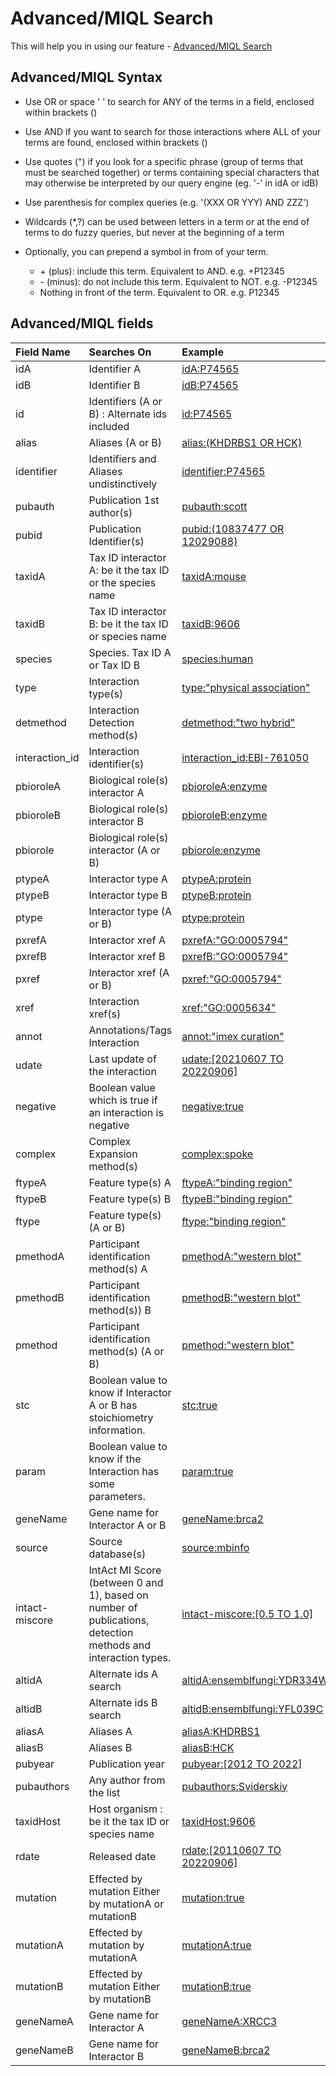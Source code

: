 # Advanced/MIQL Search

This will help you in using our feature - [Advanced/MIQL Search](https://www.ebi.ac.uk/intact/home#advanced-search)

## Advanced/MIQL Syntax

* Use OR or space ' ' to search for ANY of the terms in a field, enclosed within brackets ()

* Use AND if you want to search for those interactions where ALL of your terms are found, enclosed within brackets ()

* Use quotes (") if you look for a specific phrase (group of terms that must be searched together) or terms containing special characters that may otherwise be interpreted by our query engine (eg. '-' in idA or idB) 

* Use parenthesis for complex queries (e.g. '(XXX OR YYY) AND ZZZ')

* Wildcards (*,?) can be used between letters in a term or at the end of terms to do fuzzy queries,
but never at the beginning of a term 

* Optionally, you can prepend a symbol in from of your term.

    * \+ (plus): include this term. Equivalent to AND. e.g. +P12345
    * \- (minus): do not include this term. Equivalent to NOT. e.g. -P12345
    * Nothing in front of the term. Equivalent to OR. e.g. P12345


## Advanced/MIQL fields

| Field Name | Searches On | Example |
| :--- | :--- | :--- |
| idA | Identifier A | [idA:P74565](https://intact-portal.github.io/intact-portal-view/search?query=idA:P74565) |
| idB | Identifier B | [idB:P74565](https://intact-portal.github.io/intact-portal-view/search?query=idB:P74565) |
| id | Identifiers (A or B) : Alternate ids included | [id:P74565](https://intact-portal.github.io/intact-portal-view/search?query=id:P74565) |
| alias | Aliases (A or B) | [alias:(KHDRBS1 OR HCK)](<https://intact-portal.github.io/intact-portal-view/search?query=alias:(KHDRBS1 OR HCK)>) |
| identifier | Identifiers and Aliases undistinctively | [identifier:P74565](https://intact-portal.github.io/intact-portal-view/search?query=identifier:P74565) |
| pubauth | Publication 1st author(s) | [pubauth:scott](https://intact-portal.github.io/intact-portal-view/search?query=pubauth:scott) |
| pubid | Publication Identifier(s) | [pubid:(10837477 OR 12029088)](<https://intact-portal.github.io/intact-portal-view/search?query=pubid:(10837477 OR 12029088)>) |
| taxidA | Tax ID interactor A: be it the tax ID or the species name | [taxidA:mouse](https://intact-portal.github.io/intact-portal-view/search?query=taxidA:mouse) |
| taxidB | Tax ID interactor B: be it the tax ID or species name | [taxidB:9606](https://intact-portal.github.io/intact-portal-view/search?query=taxidB:9606) |
| species | Species. Tax ID A or Tax ID B | [species:human](https://intact-portal.github.io/intact-portal-view/search?query=species:human) |
| type | Interaction type(s) | [type:"physical association"](<https://intact-portal.github.io/intact-portal-view/search?query=type:"physical association">) |
| detmethod | Interaction Detection method(s) | [detmethod:"two hybrid"](<https://intact-portal.github.io/intact-portal-view/search?query=detmethod:"two hybrid">) |
| interaction_id | Interaction identifier(s) | [interaction_id:EBI-761050](https://intact-portal.github.io/intact-portal-view/search?query=interaction_id:EBI-761050) |
| pbioroleA | Biological role(s) interactor A | [pbioroleA:enzyme](https://intact-portal.github.io/intact-portal-view/search?query=pbioroleA:enzyme) |
| pbioroleB | Biological role(s) interactor B | [pbioroleB:enzyme](https://intact-portal.github.io/intact-portal-view/search?query=pbioroleB:enzyme) |
| pbiorole | Biological role(s) interactor (A or B) | [pbiorole:enzyme](https://intact-portal.github.io/intact-portal-view/search?query=pbiorole:enzyme) |
| ptypeA | Interactor type A | [ptypeA:protein](https://intact-portal.github.io/intact-portal-view/search?query=ptypeA:protein) |
| ptypeB | Interactor type B | [ptypeB:protein](https://intact-portal.github.io/intact-portal-view/search?query=ptypeB:protein) |
| ptype | Interactor type (A or B) | [ptype:protein](https://intact-portal.github.io/intact-portal-view/search?query=ptype:protein) |
| pxrefA | Interactor xref A | [pxrefA:"GO:0005794"](https://intact-portal.github.io/intact-portal-view/search?query=pxrefA:"GO:0005794") |
| pxrefB | Interactor xref B | [pxrefB:"GO:0005794"](https://intact-portal.github.io/intact-portal-view/search?query=pxrefB:"GO:0005794") |
| pxref | Interactor xref (A or B) | [pxref:"GO:0005794"](https://intact-portal.github.io/intact-portal-view/search?query=pxref:"GO:0005794") |
| xref | Interaction xref(s) | [xref:"GO:0005634"](https://intact-portal.github.io/intact-portal-view/search?query=xref:"GO:0005634") |
| annot | Annotations/Tags Interaction | [annot:"imex curation"](<https://intact-portal.github.io/intact-portal-view/search?query= annot:"imex curation">) |
| udate | Last update of the interaction | [udate:[20210607 TO 20220906]](<https://intact-portal.github.io/intact-portal-view/search?query=udate:[20210607 TO 20220906]>) |
| negative | Boolean value which is true if an interaction is negative | [negative:true](https://intact-portal.github.io/intact-portal-view/search?query=negative:true) |
| complex | Complex Expansion method(s) | [complex:spoke](https://intact-portal.github.io/intact-portal-view/search?query=complex:spoke) |
| ftypeA | Feature type(s) A | [ftypeA:"binding region"](<https://intact-portal.github.io/intact-portal-view/search?query=ftypeA:"binding region">) |
| ftypeB | Feature type(s) B | [ftypeB:"binding region"](<https://intact-portal.github.io/intact-portal-view/search?query=ftypeB:"binding region">) |
| ftype | Feature type(s) (A or B) | [ftype:"binding region"](<https://intact-portal.github.io/intact-portal-view/search?query=ftype:"binding region">) |
| pmethodA | Participant identification method(s) A | [pmethodA:"western blot"](<https://intact-portal.github.io/intact-portal-view/search?query=pmethodA:"western blot">) |
| pmethodB | Participant identification method(s)) B | [pmethodB:"western blot"](<https://intact-portal.github.io/intact-portal-view/search?query=pmethodB:"western blot">) |
| pmethod | Participant identification method(s) (A or B) | [pmethod:"western blot"](<https://intact-portal.github.io/intact-portal-view/search?query=pmethod:"western blot">) |
| stc | Boolean value to know if Interactor A or B has stoichiometry information. | [stc:true](https://intact-portal.github.io/intact-portal-view/search?query=stc:true) |
| param | Boolean value to know if the Interaction has some parameters. | [param:true](https://intact-portal.github.io/intact-portal-view/search?query=param:true) |
| geneName | Gene name for Interactor A or B | [geneName:brca2](https://intact-portal.github.io/intact-portal-view/search?query=geneName:brca2) |
| source | Source database(s) | [source:mbinfo](https://intact-portal.github.io/intact-portal-view/search?query=source:mbinfo) |
| intact-miscore | IntAct MI Score (between 0 and 1), based on number of publications, detection methods and interaction types. | [intact-miscore:[0.5 TO 1.0]](<https://intact-portal.github.io/intact-portal-view/search?query=intact-miscore:[0.5 TO 1.0]>) |
| altidA | Alternate ids A search | [altidA:ensemblfungi:YDR334W](https://intact-portal.github.io/intact-portal-view/search?query=altidA:ensemblfungi:YDR334W) |
| altidB | Alternate ids B search | [altidB:ensemblfungi:YFL039C](https://intact-portal.github.io/intact-portal-view/search?query=altidB:ensemblfungi:YFL039C) |
| aliasA | Aliases A | [aliasA:KHDRBS1](https://intact-portal.github.io/intact-portal-view/search?query=aliasA:KHDRBS1) |
| aliasB | Aliases B | [aliasB:HCK](https://intact-portal.github.io/intact-portal-view/search?query=aliasB:HCK) |
| pubyear | Publication year | [pubyear:[2012 TO 2022]](<https://intact-portal.github.io/intact-portal-view/search?query=pubyear:[2012 TO 2022]>) |
| pubauthors | Any author from the list | [pubauthors:Sviderskiy](https://intact-portal.github.io/intact-portal-view/search?query=pubauthors:Sviderskiy) |
| taxidHost | Host organism : be it the tax ID or species name| [taxidHost:9606](https://intact-portal.github.io/intact-portal-view/search?query=taxidHost:9606) |
| rdate | Released date | [rdate:[20110607 TO 20220906]](<https://intact-portal.github.io/intact-portal-view/search?query=rdate:[20110607 TO 20220906]>) |
| mutation | Effected by mutation Either by mutationA or mutationB | [mutation:true](https://intact-portal.github.io/intact-portal-view/search?query=mutation:true) |
| mutationA | Effected by mutation by mutationA | [mutationA:true](https://intact-portal.github.io/intact-portal-view/search?query=mutationA:true) |
| mutationB | Effected by mutation Either by mutationB | [mutationB:true](https://intact-portal.github.io/intact-portal-view/search?query=mutationB:true) |
| geneNameA | Gene name for Interactor A | [geneNameA:XRCC3](https://intact-portal.github.io/intact-portal-view/search?query=geneNameA:XRCC3) |
| geneNameB | Gene name for Interactor B | [geneNameB:brca2](https://intact-portal.github.io/intact-portal-view/search?query=geneNameB:brca2) |
